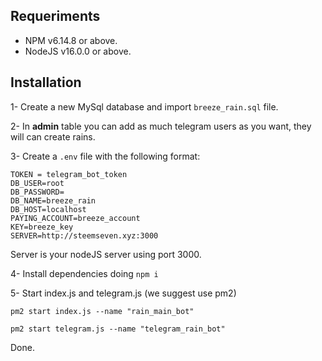 ## Requeriments

- NPM v6.14.8 or above.
- NodeJS v16.0.0 or above.

## Installation

1- Create a new MySql database and import ```breeze_rain.sql``` file.

2- In <b>admin</b> table you can add as much telegram users as you want, they will can create rains.

3- Create a ```.env``` file with the following format:

```
TOKEN = telegram_bot_token
DB_USER=root 
DB_PASSWORD=
DB_NAME=breeze_rain
DB_HOST=localhost 
PAYING_ACCOUNT=breeze_account
KEY=breeze_key
SERVER=http://steemseven.xyz:3000
```

Server is your nodeJS server using port 3000.

4- Install dependencies doing ```npm i```

5- Start index.js and telegram.js (we suggest use pm2)

```
pm2 start index.js --name "rain_main_bot"

pm2 start telegram.js --name "telegram_rain_bot"
```

Done.
